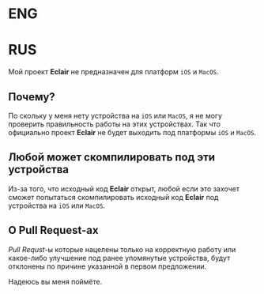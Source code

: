 # ENG


# RUS
Мой проект **Eclair** не предназначен для платформ `iOS` и `MacOS`.
## Почему?
По скольку у меня нету устройства на `iOS` или `MacOS`, я не могу проверить правильность работы на этих устройствах. Так что официально проект **Eclair** не будет выходить под платформы `iOS` и `MacOS`.
## Любой может скомпилировать под эти устройства
Из-за того, что исходный код **Eclair** открыт, любой если это захочет сможет попытаться скомпилировать исходный код **Eclair** под устройства на `iOS` или `MacOS`.
## О Pull Request-ах
_Pull Requst_-ы которые нацелены только на корректную работу или какое-либо улучшение под ранее упомянутые устройства, будут отклонены по причине указанной в первом предложении.

Надеюсь вы меня поймёте.